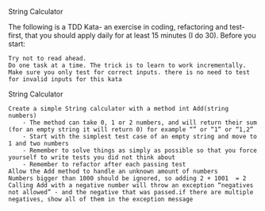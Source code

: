 String Calculator

The following is a TDD Kata- an exercise in coding, refactoring and test-first, that you should apply daily for at least 15 minutes (I do 30).
Before you start: 

    Try not to read ahead.
    Do one task at a time. The trick is to learn to work incrementally.
    Make sure you only test for correct inputs. there is no need to test for invalid inputs for this kata

String Calculator

    Create a simple String calculator with a method int Add(string numbers)
        - The method can take 0, 1 or 2 numbers, and will return their sum (for an empty string it will return 0) for example “” or “1” or “1,2”
        - Start with the simplest test case of an empty string and move to 1 and two numbers
        - Remember to solve things as simply as possible so that you force yourself to write tests you did not think about
        - Remember to refactor after each passing test
    Allow the Add method to handle an unknown amount of numbers
    Numbers bigger than 1000 should be ignored, so adding 2 + 1001  = 2
    Calling Add with a negative number will throw an exception “negatives not allowed” - and the negative that was passed.if there are multiple negatives, show all of them in the exception message 
